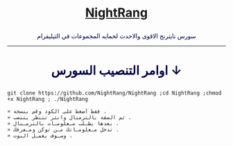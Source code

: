 # <p align="center" style="color:#cb3349" > [NightRang](https://telegram.me/hlil3)

 <p align="center" style="color: #000040;" > سورس نايترنج الاقوى والاحدث لحمايه المجموعات في التيليقرام

***

# <p align="center" style="color: #000040;" > اوامر التنصيب السورس ↓
```
git clone https://github.com/NightRang/NightRang ;cd NightRang ;chmod +x NightRang ; ./NightRang
```


```
» فقط أضغط على الكود وقم بنسخه .
» ثم الصقه بالترمنال وانتر تتنظر يتنصب .
» بعدها يطـلب مـعلومـات بالترمـنال .
» تدخل مـعلومـاتك مـن توكن ومـعرفك .
» وسـوف يعمـل البوت .
